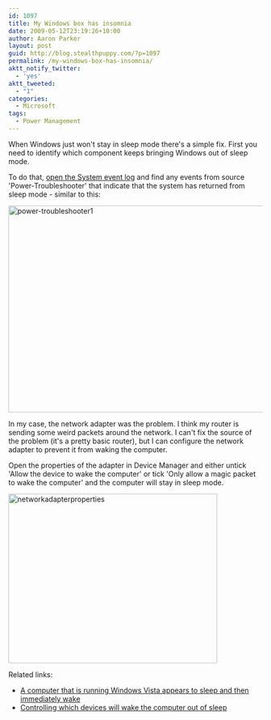 ```yaml
---
id: 1097
title: My Windows box has insomnia
date: 2009-05-12T23:19:26+10:00
author: Aaron Parker
layout: post
guid: http://blog.stealthpuppy.com/?p=1097
permalink: /my-windows-box-has-insomnia/
aktt_notify_twitter:
  - 'yes'
aktt_tweeted:
  - "1"
categories:
  - Microsoft
tags:
  - Power Management
---
```

When Windows just won't stay in sleep mode there's a simple fix. First you need to identify which component keeps bringing Windows out of sleep mode.

To do that, [open the System event log](http://support.microsoft.com/kb/308427) and find any events from source 'Power-Troubleshooter' that indicate that the system has returned from sleep mode - similar to this:

<img class="alignnone size-full wp-image-1098" title="power-troubleshooter1" src="https://stealthpuppy.com/wp-content/uploads/2009/05/power-troubleshooter1.png" alt="power-troubleshooter1" width="590" height="409" srcset="https://stealthpuppy.com/wp-content/uploads/2009/05/power-troubleshooter1.png 590w, https://stealthpuppy.com/wp-content/uploads/2009/05/power-troubleshooter1-150x103.png 150w, https://stealthpuppy.com/wp-content/uploads/2009/05/power-troubleshooter1-300x207.png 300w" sizes="(max-width: 590px) 100vw, 590px" /> 

In my case, the network adapter was the problem. I think my router is sending some weird packets around the network. I can't fix the source of the problem (it's a pretty basic router), but I can configure the network adapter to prevent it from waking the computer.

Open the properties of the adapter in Device Manager and either untick 'Allow the device to wake the computer' or tick 'Only allow a magic packet to wake the computer' and the computer will stay in sleep mode.

<img class="alignnone size-full wp-image-1099" title="networkadapterproperties" src="https://stealthpuppy.com/wp-content/uploads/2009/05/networkadapterproperties.png" alt="networkadapterproperties" width="414" height="335" srcset="https://stealthpuppy.com/wp-content/uploads/2009/05/networkadapterproperties.png 414w, https://stealthpuppy.com/wp-content/uploads/2009/05/networkadapterproperties-150x121.png 150w, https://stealthpuppy.com/wp-content/uploads/2009/05/networkadapterproperties-300x242.png 300w" sizes="(max-width: 414px) 100vw, 414px" /> 

Related links:

  * [A computer that is running Windows Vista appears to sleep and then immediately wake](http://support.microsoft.com/kb/927821)
  * [Controlling which devices will wake the computer out of sleep](http://blogs.msdn.com/oldnewthing/archive/2008/02/13/7658352.aspx)